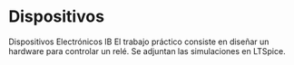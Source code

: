 # Dispositivos
Dispositivos Electrónicos IB
El trabajo práctico consiste en diseñar un hardware para controlar un relé. Se adjuntan las simulaciones en LTSpice.
